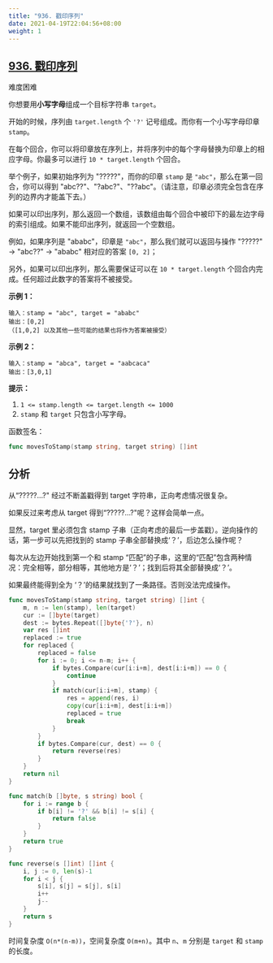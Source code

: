 ```yaml
---
title: "936. 戳印序列"
date: 2021-04-19T22:04:56+08:00
weight: 1
---
```


## [936. 戳印序列](https://leetcode-cn.com/problems/stamping-the-sequence/)

难度困难

你想要用**小写字母**组成一个目标字符串 `target`。

开始的时候，序列由 `target.length` 个 `'?'` 记号组成。而你有一个小写字母印章 `stamp`。

在每个回合，你可以将印章放在序列上，并将序列中的每个字母替换为印章上的相应字母。你最多可以进行 `10 * target.length` 个回合。

举个例子，如果初始序列为 "?????"，而你的印章 `stamp` 是 `"abc"`，那么在第一回合，你可以得到 "abc??"、"?abc?"、"??abc"。（请注意，印章必须完全包含在序列的边界内才能盖下去。）

如果可以印出序列，那么返回一个数组，该数组由每个回合中被印下的最左边字母的索引组成。如果不能印出序列，就返回一个空数组。

例如，如果序列是 "ababc"，印章是 `"abc"`，那么我们就可以返回与操作 "?????" -> "abc??" -> "ababc" 相对应的答案 `[0, 2]`；

另外，如果可以印出序列，那么需要保证可以在 `10 * target.length` 个回合内完成。任何超过此数字的答案将不被接受。

**示例 1：**

```
输入：stamp = "abc", target = "ababc"
输出：[0,2]
（[1,0,2] 以及其他一些可能的结果也将作为答案被接受）
```

**示例 2：**

```
输入：stamp = "abca", target = "aabcaca"
输出：[3,0,1]
```

**提示：**

1. `1 <= stamp.length <= target.length <= 1000`
2. `stamp` 和 `target` 只包含小写字母。

函数签名：

```go
func movesToStamp(stamp string, target string) []int
```

## 分析

从“?????...?" 经过不断盖戳得到 target 字符串，正向考虑情况很复杂。

如果反过来考虑从 target 得到“?????...?"呢？这样会简单一点。

显然，target 里必须包含 stamp 子串（正向考虑的最后一步盖戳）。逆向操作的话，第一步可以先把找到的 stamp 子串全部替换成‘？’，后边怎么操作呢？

每次从左边开始找到第一个和 stamp “匹配”的子串，这里的“匹配”包含两种情况：完全相等，部分相等，其他地方是‘？’；找到后将其全部替换成‘？’。

如果最终能得到全为 ‘？’的结果就找到了一条路径。否则没法完成操作。

```go
func movesToStamp(stamp string, target string) []int {
	m, n := len(stamp), len(target)
	cur := []byte(target)
	dest := bytes.Repeat([]byte{'?'}, n)
	var res []int
	replaced := true
	for replaced {
		replaced = false
		for i := 0; i <= n-m; i++ {
			if bytes.Compare(cur[i:i+m], dest[i:i+m]) == 0 {
				continue
			}
			if match(cur[i:i+m], stamp) {
				res = append(res, i)
				copy(cur[i:i+m], dest[i:i+m])
				replaced = true
				break
			}
		}
		if bytes.Compare(cur, dest) == 0 {
			return reverse(res)
		}
	}
	return nil
}

func match(b []byte, s string) bool {
	for i := range b {
		if b[i] != '?' && b[i] != s[i] {
			return false
		}
	}
	return true
}

func reverse(s []int) []int {
	i, j := 0, len(s)-1
	for i < j {
		s[i], s[j] = s[j], s[i]
		i++
		j--
	}
	return s
}
```

时间复杂度 `O(n*(n-m))`，空间复杂度 `O(m+n)`。其中 `n`、`m` 分别是 `target` 和 `stamp` 的长度。